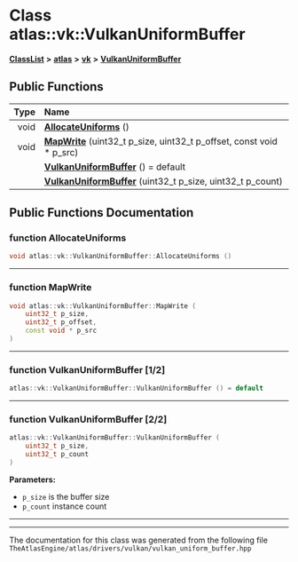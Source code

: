 

# Class atlas::vk::VulkanUniformBuffer



[**ClassList**](annotated.md) **>** [**atlas**](namespaceatlas.md) **>** [**vk**](namespaceatlas_1_1vk.md) **>** [**VulkanUniformBuffer**](classatlas_1_1vk_1_1VulkanUniformBuffer.md)










































## Public Functions

| Type | Name |
| ---: | :--- |
|  void | [**AllocateUniforms**](#function-allocateuniforms) () <br> |
|  void | [**MapWrite**](#function-mapwrite) (uint32\_t p\_size, uint32\_t p\_offset, const void \* p\_src) <br> |
|   | [**VulkanUniformBuffer**](#function-vulkanuniformbuffer-12) () = default<br> |
|   | [**VulkanUniformBuffer**](#function-vulkanuniformbuffer-22) (uint32\_t p\_size, uint32\_t p\_count) <br> |




























## Public Functions Documentation




### function AllocateUniforms 

```C++
void atlas::vk::VulkanUniformBuffer::AllocateUniforms () 
```




<hr>



### function MapWrite 

```C++
void atlas::vk::VulkanUniformBuffer::MapWrite (
    uint32_t p_size,
    uint32_t p_offset,
    const void * p_src
) 
```




<hr>



### function VulkanUniformBuffer [1/2]

```C++
atlas::vk::VulkanUniformBuffer::VulkanUniformBuffer () = default
```




<hr>



### function VulkanUniformBuffer [2/2]

```C++
atlas::vk::VulkanUniformBuffer::VulkanUniformBuffer (
    uint32_t p_size,
    uint32_t p_count
) 
```





**Parameters:**


* `p_size` is the buffer size 
* `p_count` instance count 




        

<hr>

------------------------------
The documentation for this class was generated from the following file `TheAtlasEngine/atlas/drivers/vulkan/vulkan_uniform_buffer.hpp`

